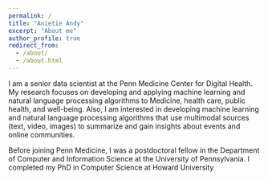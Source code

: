 ```yaml
---
permalink: /
title: "Anietie Andy"
excerpt: "About me"
author_profile: true
redirect_from: 
  - /about/
  - /about.html
---
```


I am a senior data scientist at the Penn Medicine Center for Digital Health. My research focuses on developing and applying machine learning and natural language processing algorithms to Medicine, health care, public health, and well-being. Also, I am interested in developing machine learning and natural language processing algorithms that use multimodal sources (text, video, images) to summarize and gain insights about events and online communities.

Before joining Penn Medicine, I was a postdoctoral fellow in the Department of Computer and Information Science at the University of Pennsylvania. I completed my PhD in Computer Science at Howard University

